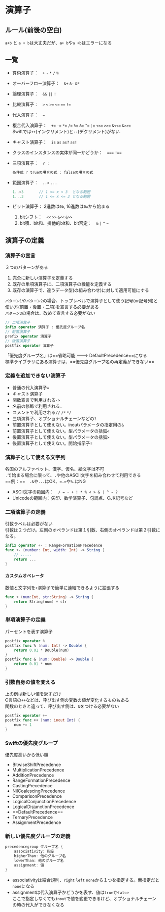 # 演算子

## ルール(前後の空白)

`a+b` と `a + b`は大丈夫だが、`a+ b`や`a +b`はエラーになる

## 一覧

- 算術演算子：　`+` `-` `*` `/` `%`
- オーバーフロー演算子：　`&+` `&-` `&*`
- 論理演算子：　`&&` `||` `!`
- 比較演算子：　`>` `<` `>=` `<=` `==` `!=`
- 代入演算子：　`=`
- 複合代入演算子：　`+=` `-=` `*=` `/=` `%=` `&=` `^=` `|=` `<<=` `>>=` `&<<=` `&>>=`  
  Swiftでは`++`(インクリメント)と`--`(デクリメント)がない
- キャスト演算子：　`is` `as` `as?` `as!`
- クラスのインスタンスの実体が同一かどうか：　`===` `!==`
- 三項演算子：　` ? : `

    ```swift
    条件式 ? trueの場合の式 : falseの場合の式
    ```

- 範囲演算子：　`..<` `...`

    ```swift
    1..<3       // 1 <= x < 3  となる範囲
    1...3       // 1 <= x <= 3 となる範囲
    ```

- ビット演算子：
  2進数は`0b`, 16進数は`0x`から始まる
  1. bitシフト：　`<<` `>>` `&<<` `&>>`
  2. bit積、bit和、排他的bit和、bit否定：　`&` `|` `^` `~`

## 演算子の定義

### 演算子の宣言

３つのパターンがある

1. 完全に新しい演算子を定義する
2. 既存の単項演算子に、二項演算子の機能を定義する
3. 既存の演算子で、違うデータ型(の組み合わせ)に対して適用可能にする

`パターン1`や`パターン2`の場合、トップレベルで演算子として使う記号(or記号列)と使い方(前置・後置・二項)を宣言する必要がある  
`パターン3`の場合は、改めて宣言する必要がない

```swift
// 二項演算子
infix operator 演算子 : 優先度グループ名
// 前置演算子
prefix operator 演算子
// 後置演算子
postfix operator 演算子
```

「優先度グループ名」は==省略可能 ---> DefaultPrecedence==になる  
標準ライブラリにある演算子は、==優先度グループ名の再定義ができない==

### 定義を追加できない演算子

- 普通の代入演算子`=`
- キャスト演算子
- 関数宣言で利用される`->`
- 名前の修飾で利用される`.`
- コメントで利用される`//` `/*` `*/`
- 三項演算子、オプショナルチェーンなどの`?`
- 前置演算子として使えない。inoutパラメータの指定用の`&`
- 前置演算子として使えない。型パラメータの括弧`<`
- 後置演算子として使えない。型パラメータの括弧`>`
- 後置演算子として使えない。開始指示子`!`

### 演算子として使える文字列

各国のアルファベット、漢字、仮名、絵文字は不可  
`.`で始まる場合に限って、`.`や他のASCII文字を組み合わせて利用できる  
==例：==　`.&`や`...`はOK、`=.=`や`%.`はNG

- ASCII文字の範囲内：　`/ = - + ! * % < > & | ^ ~ ?`
- Unicodeの範囲内：矢印、数学演算子、句読点、CJK記号など

### 二項演算子の定義

引数ラベルは必要がない  
引数は２つだけ。左側のオペランドは第１引数、右側のオペランドは第２引数になる。

```swift
infix operator +- : RangeFormationPrecedence
func +- (number: Int, width: Int) -> String {
    // .....
    return ...
}
```

#### カスタムオペレータ

数値と文字列を`+`演算子で簡単に連結できるように拡張する

```swift
func + (num:Int, str:String) -> String {
    return String(num) + str
}
```

### 単項演算子の定義

パーセントを表す演算子

```swift
postfix operator %
postfix func % (num: Int) -> Double {
    return 0.01 * Double(num)
}
postfix func & (num: Double) -> Double {
    return 0.01 * num
}
```

### 引数自身の値を変える

上の例は新しい値を返すだけ  
C言語の`++`などは、呼び出す側の変数の値が変化するものもある  
関数のときと違って、呼び出す側は、`&`をつける必要がない

```swift
postfix operator ++
postfix func ++ (num: inout Int) {
    num += 1
}
```

### Swiftの優先度グループ

優先度高いから低い順

- BitwiseShiftPrecedence
- MultiplicationPrecedence
- AdditionPrecedence
- RangeFormationPrecedence
- CastingPrecedence
- NilCoalescingPrecedence
- ComparisonPrecedence
- LogicalConjunctionPrecedence
- LogicalDisjunctionPrecedence
- ==DefaultPrecedence==
- TernaryPrecedence
- AssignmentPrecedence

### 新しい優先度グループの定義

```swift
precedencegroup グループ名 {
    associativity: 指定
    higherThan: 他のグループ名
    lowerThan: 他のグループ名
    assignment: 値
}
```

- associativityは結合規則、`right` `left` `none`から１つを指定する。無指定だと`none`になる
- assignmentは代入演算子かどうかを表す、値は`true`か`false`  
  ここで指定しなくても`inout`で値を変更できるけど、オプショナルチェーンの時の代入ができなくなる
